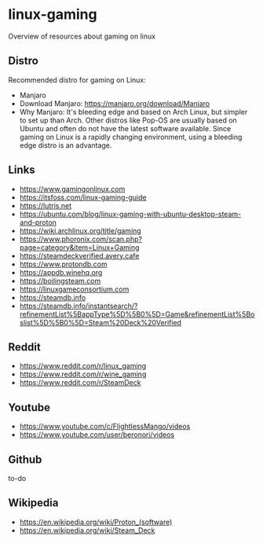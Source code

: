 # linux-gaming
Overview of resources about gaming on linux

## Distro
Recommended distro for gaming on Linux:
- Manjaro
- Download Manjaro: https://manjaro.org/download/Manjaro
- Why Manjaro: It's bleeding edge and based on Arch Linux, but simpler to set up than Arch. Other distros like Pop-OS are usually based on Ubuntu and often do not have the latest software available. Since gaming on Linux is a rapidly changing environment, using a bleeding edge distro is an advantage.

## Links
- https://www.gamingonlinux.com
- https://itsfoss.com/linux-gaming-guide
- https://lutris.net
- https://ubuntu.com/blog/linux-gaming-with-ubuntu-desktop-steam-and-proton
- https://wiki.archlinux.org/title/gaming
- https://www.phoronix.com/scan.php?page=category&item=Linux+Gaming
- https://steamdeckverified.avery.cafe
- https://www.protondb.com
- https://appdb.winehq.org
- https://boilingsteam.com
- https://linuxgameconsortium.com
- https://steamdb.info
- https://steamdb.info/instantsearch/?refinementList%5BappType%5D%5B0%5D=Game&refinementList%5Boslist%5D%5B0%5D=Steam%20Deck%20Verified

## Reddit
- https://www.reddit.com/r/linux_gaming
- https://www.reddit.com/r/wine_gaming
- https://www.reddit.com/r/SteamDeck

## Youtube
- https://www.youtube.com/c/FlightlessMango/videos
- https://www.youtube.com/user/beronori/videos

## Github
to-do

## Wikipedia
- https://en.wikipedia.org/wiki/Proton_(software)
- https://en.wikipedia.org/wiki/Steam_Deck
